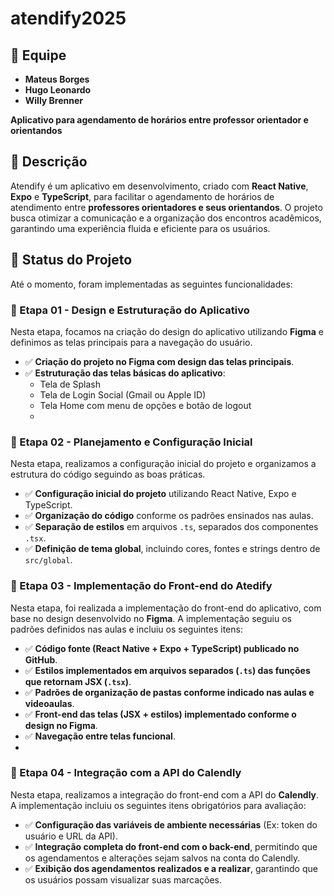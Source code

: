 ﻿# atendify2025

 ## 👥 Equipe  

- **Mateus Borges**  
- **Hugo Leonardo**  
- **Willy Brenner**   

**Aplicativo para agendamento de horários entre professor orientador e orientandos**  

## 📌 Descrição  

Atendify é um aplicativo em desenvolvimento, criado com **React Native**, **Expo** e **TypeScript**, para facilitar o agendamento de horários de atendimento entre **professores orientadores e seus orientandos**. O projeto busca otimizar a comunicação e a organização dos encontros acadêmicos, garantindo uma experiência fluida e eficiente para os usuários.  

## 🚀 Status do Projeto  

Até o momento, foram implementadas as seguintes funcionalidades:  
### 📌 Etapa 01 - Design e Estruturação do Aplicativo  

Nesta etapa, focamos na criação do design do aplicativo utilizando **Figma** e definimos as telas principais para a navegação do usuário. 

- ✅ **Criação do projeto no Figma com design das telas principais**.  
- ✅ **Estruturação das telas básicas do aplicativo**:  
  - Tela de Splash  
  - Tela de Login Social (Gmail ou Apple ID)  
  - Tela Home com menu de opções e botão de logout
  - 
### 📌 Etapa 02 - Planejamento e Configuração Inicial  

Nesta etapa, realizamos a configuração inicial do projeto e organizamos a estrutura do código seguindo as boas práticas.  

- ✅ **Configuração inicial do projeto** utilizando React Native, Expo e TypeScript.  
- ✅ **Organização do código** conforme os padrões ensinados nas aulas.  
- ✅ **Separação de estilos** em arquivos `.ts`, separados dos componentes `.tsx`.  
- ✅ **Definição de tema global**, incluindo cores, fontes e strings dentro de `src/global`.

### 📌 Etapa 03 - Implementação do Front-end do Atedify  

Nesta etapa, foi realizada a implementação do front-end do aplicativo, com base no design desenvolvido no **Figma**. A implementação seguiu os padrões definidos nas aulas e incluiu os seguintes itens:  

- ✅ **Código fonte (React Native + Expo + TypeScript) publicado no GitHub**.  
- ✅ **Estilos implementados em arquivos separados (`.ts`) das funções que retornam JSX (`.tsx`)**.  
- ✅ **Padrões de organização de pastas conforme indicado nas aulas e videoaulas**.  
- ✅ **Front-end das telas (JSX + estilos) implementado conforme o design no Figma**.  
- ✅ **Navegação entre telas funcional**.
- 
### 📌 Etapa 04 - Integração com a API do Calendly  

Nesta etapa, realizamos a integração do front-end com a API do **Calendly**. A implementação incluiu os seguintes itens obrigatórios para avaliação:  

- ✅ **Configuração das variáveis de ambiente necessárias** (Ex: token do usuário e URL da API).  
- ✅ **Integração completa do front-end com o back-end**, permitindo que os agendamentos e alterações sejam salvos na conta do Calendly.  
- ✅ **Exibição dos agendamentos realizados e a realizar**, garantindo que os usuários possam visualizar suas marcações.  

